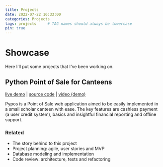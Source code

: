 ```yaml
---
title: Projects
date: 2022-07-22 16:33:00
categories: Projects
tags: projects     # TAG names should always be lowercase
pin: true
---
```

# Showcase

Here I'll put some projects that I've been working on.

## Python Point of Sale for Canteens

[live demo](http://pypos-env.eba-vnvdpu3c.us-west-2.elasticbeanstalk.com/) | 
[source code](https://github.com/pedro-psb/pypos-canteen) | 
[video (demo)](#)

Pypos is a Point of Sale web application aimed to be easily implemented in a small scholar canteen with ease. The key features are cashless payment (a user credit system), basics and insightful financial reporting and offline support.

### Related

* The story behind to this project
* Project planning: agile, user stories and MVP
* Database modeling and implementation
* Code review: architecture, tests and refactoring
